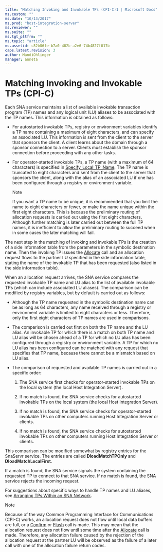 ```yaml
---
title: "Matching Invoking and Invokable TPs (CPI-C)1 | Microsoft Docs"
ms.custom: ""
ms.date: "10/13/2017"
ms.prod: "host-integration-server"
ms.reviewer: ""
ms.suite: ""
ms.tgt_pltfrm: ""
ms.topic: "article"
ms.assetid: c82b86fe-b7a0-402b-a2e6-74b4827f017b
caps.latest.revision: 3
author: MandiOhlinger
manager: anneta
---
```

# Matching Invoking and Invokable TPs (CPI-C)
Each  SNA service maintains a list of available invokable transaction program (TP) names and any logical unit (LU) aliases to be associated with the TP names. This information is obtained as follows:  
  
-   For autostarted invokable TPs, registry or environment variables identify a TP name containing a maximum of eight characters, and can specify an associated LU. This information is sent from the client to the server that sponsors the client. A client learns about the domain through a sponsor connection to a server. Clients must establish the sponsor connection before proceeding with any other tasks.  
  
-   For operator-started invokable TPs, a TP name (with a maximum of 64 characters) is specified in [Specify_Local_TP_Name](../Topic/Specify_Local_TP_Name%20\(CPI-C\)1.md). The TP name is truncated to eight characters and sent from the client to the server that sponsors the client, along with the alias of an associated LU if one has been configured through a registry or environment variable.  
  
    > [!NOTE]
    >  If you want a TP name to be unique, it is recommended that you limit the name to eight characters or fewer, or make the name unique within the first eight characters. This is because the preliminary routing of allocation requests is carried out using the first eight characters. Although further matching is later carried out between the full TP names, it is inefficient to allow the preliminary routing to succeed when in some cases the later matching will fail.  
  
 The next step in the matching of invoking and invokable TPs is the creation of a side information table from the parameters in the symbolic destination name. Then the invoking TP issues the [Allocate](../Topic/Allocate%20\(CPI-C\)1.md) call and an allocation request flows to the partner LU specified in the side information table, stating the name of the invokable TP that has been requested (also listed in the side information table).  
  
 When an allocation request arrives, the SNA service compares the requested invokable TP name and LU alias to the list of available invokable TPs (which can include associated LU aliases). The comparison can be modified by registry variables, but by default is carried out as follows:  
  
-   Although the TP name requested in the symbolic destination name can be as long as 64 characters, any name received through a registry or environment variable is limited to eight characters or less. Therefore, only the first eight characters of TP names are used in comparisons.  
  
-   The comparison is carried out first on both the TP name and the LU alias. An invokable TP for which there is a match on both TP name and LU alias will be chosen ahead of a TP for which no LU alias has been configured through a registry or environment variable. A TP for which no LU alias has been configured can be matched with any request that specifies that TP name, because there cannot be a mismatch based on LU alias.  
  
-   The comparison of requested and available TP names is carried out in a specific order:  
  
    1.  The SNA service first checks for operator-started invokable TPs on the local system (the local Host Integration Server).  
  
    2.  If no match is found, the SNA service checks for autostarted invokable TPs on the local system (the local Host Integration Server).  
  
    3.  If no match is found, the SNA service checks for operator-started invokable TPs on other computers running Host Integration Server or clients.  
  
    4.  If no match is found, the SNA service checks for autostarted invokable TPs on other computers running Host Integration Server or clients.  
  
 This comparison can be modified somewhat by registry entries for the SnaServr service. The entries are called **DloadMatchTPOnly** and **DloadMatchLocalFirst**.  
  
 If a match is found, the SNA service signals the system containing the requested TP to connect to that SNA service. If no match is found, the SNA service rejects the incoming request.  
  
 For suggestions about specific ways to handle TP names and LU aliases, see [Arranging TPs Within an SNA Network](../core/arranging-tps-within-an-sna-network-cpi-c.md).  
  
> [!NOTE]
>  Because of the way Common Programming Interface for Communications (CPI-C) works, an allocation request does not flow until local data buffers are full, or a [Confirm](../Topic/Confirm%20\(CPI-C\)1.md) or [Flush](../Topic/Flush%20\(CPI-C\)1.md) call is made. This may mean that the allocation request does not flow until some time after the [Allocate](../Topic/Allocate%20\(CPI-C\)1.md) call is made. Therefore, any allocation failure caused by the rejection of the allocation request at the partner LU will be observed as the failure of a later call with one of the allocation failure return codes.